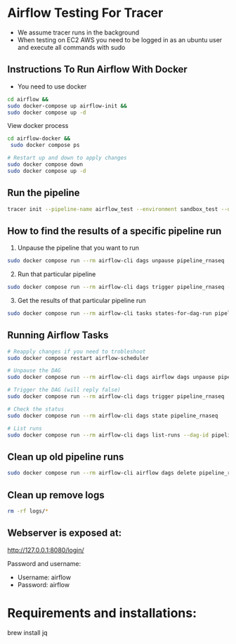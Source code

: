 # Airflow Testing For Tracer 
- We assume tracer runs in the background
- When testing on EC2 AWS you need to be logged in as an ubuntu user and execute all commands with sudo 


## Instructions To Run Airflow With Docker
- You need to use docker

```bash
cd airflow &&
sudo docker-compose up airflow-init &&
sudo docker compose up -d    
```

View docker process 
```bash
cd airflow-docker &&
 sudo docker compose ps
```

```bash
# Restart up and down to apply changes
sudo docker compose down
sudo docker compose up -d
```

## Run the pipeline 
```bash
tracer init --pipeline-name airflow_test --environment sandbox_test --user-operator vincent --pipeline-type rnaseq
```

## How to find the results of a specific pipeline run

1. Unpause the pipeline that you want to run
```bash
sudo docker compose run --rm airflow-cli dags unpause pipeline_rnaseq
```

2. Run that particular pipeline
```bash
sudo docker compose run --rm airflow-cli dags trigger pipeline_rnaseq --run-id=my_custom_run_001
```
3. Get the results of that particular pipeline run
```bash
sudo docker compose run --rm airflow-cli tasks states-for-dag-run pipeline_rnaseq my_custom_run_001
```

## Running Airflow Tasks
```bash
# Reapply changes if you need to trobleshoot
sudo docker compose restart airflow-scheduler
```

```bash
# Unpause the DAG
sudo docker compose run --rm airflow-cli dags airflow dags unpause pipeline_rnaseq

# Trigger the DAG (will reply false)
sudo docker compose run --rm airflow-cli dags trigger pipeline_rnaseq

# Check the status
sudo docker compose run --rm airflow-cli dags state pipeline_rnaseq

# List runs
sudo docker compose run --rm airflow-cli dags list-runs --dag-id pipeline_rnaseq
```

## Clean up old pipeline runs
```bash
sudo docker compose run --rm airflow-cli airflow dags delete pipeline_rnaseq
```


## Clean up remove logs

```bash
rm -rf logs/* 
```

## Webserver is exposed at:
http://127.0.0.1:8080/login/

Password and username:
- Username: airflow
- Password: airflow


# Requirements and installations:
brew install jq
